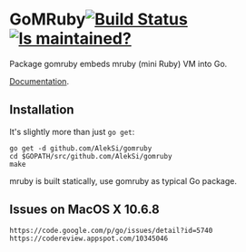 GoMRuby[![Build Status](https://secure.travis-ci.org/AlekSi/gomruby.png)](https://travis-ci.org/AlekSi/gomruby) [![Is maintained?](http://stillmaintained.com/AlekSi/gomruby.png)](http://stillmaintained.com/AlekSi/gomruby)
=======

Package gomruby embeds mruby (mini Ruby) VM into Go.

[Documentation](http://godoc.org/github.com/AlekSi/gomruby).

Installation
------------
It's slightly more than just `go get`:

    go get -d github.com/AlekSi/gomruby
    cd $GOPATH/src/github.com/AlekSi/gomruby
    make

mruby is built statically, use gomruby as typical Go package.

Issues on MacOS X 10.6.8
-----------
	https://code.google.com/p/go/issues/detail?id=5740
    https://codereview.appspot.com/10345046
